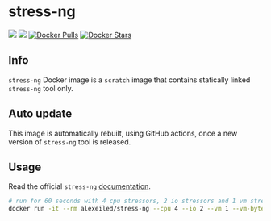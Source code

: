 # stress-ng
[![](https://github.com/alexei-led/stress-ng/workflows/Docker%20Image%20CI/badge.svg)](https://github.com/alexei-led/stress-ng/actions?query=workflow%3A"Docker+Image+CI") [![](https://github.com/alexei-led/stress-ng/workflows/Check%20stress-ng%20Release/badge.svg)](https://github.com/alexei-led/stress-ng/actions?query=workflow%3A"Check+stress-ng+Release")
[![Docker Pulls](https://img.shields.io/docker/pulls/alexeiled/stress-ng.svg)]() [![Docker Stars](https://img.shields.io/docker/stars/alexeiled/stress-ng.svg)]()

## Info

`stress-ng` Docker image is a `scratch` image that contains statically linked `stress-ng` tool only.

## Auto update

This image is automatically rebuilt, using GitHub actions, once a new version of `stress-ng` tool is released.

## Usage

Read the official `stress-ng` [documentation](http://kernel.ubuntu.com/~cking/stress-ng/).

```sh
# run for 60 seconds with 4 cpu stressors, 2 io stressors and 1 vm stressor using 1GB of virtual memory
docker run -it --rm alexeiled/stress-ng --cpu 4 --io 2 --vm 1 --vm-bytes 1G --timeout 60s --metrics-brief
```

